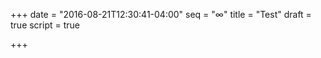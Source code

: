 +++
date = "2016-08-21T12:30:41-04:00"
seq = "∞"
title = "Test"
draft = true
script = true

+++

<svg id="thing" class='block'></svg>
